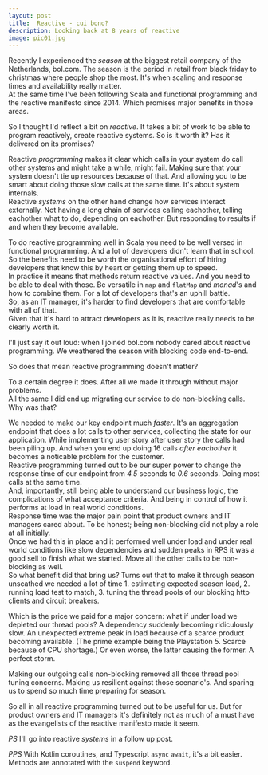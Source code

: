 ```yaml
---
layout: post
title:  Reactive - cui bono?
description: Looking back at 8 years of reactive
image: pic01.jpg
---
```


Recently I experienced the _season_ at the biggest retail company of the Netherlands, bol.com. The season is the period in retail from black friday to christmas where people shop the most. It's when scaling and response times and availability really matter.  
At the same time I've been following Scala and functional programming and the reactive manifesto since 2014. Which promises major benefits in those areas.  

So I thought I'd reflect a bit on _reactive_. It takes a bit of work to be able to program reactively, create reactive systems. So is it worth it? Has it delivered on its promises?  

Reactive _programming_ makes it clear which calls in your system do call other systems and might take a while, might fail. Making sure that your system doesn't tie up resources because of that. And allowing you to be smart about doing those slow calls at the same time. It's about system internals.  
Reactive _systems_ on the other hand change how services interact externally. Not having a long chain of services calling eachother, telling eachother what to do, depending on eachother. But responding to results if and when they become available.  

To do reactive programming well in Scala you need to be well versed in functional programming. And a lot of developers didn't learn that in school. So the benefits need to be worth the organisational effort of hiring developers that know this by heart or getting them up to speed.  
In practice it means that methods return reactive values. And you need to be able to deal with those. Be versatile in `map` and `flatMap` and _monad_'s and how to combine them. For a lot of developers that's an uphill battle.  
So, as an IT manager, it's harder to find developers that are comfortable with all of that.  
Given that it's hard to attract developers as it is, reactive really needs to be clearly worth it.   

I'll just say it out loud: when I joined bol.com nobody cared about reactive programming. We weathered the season with blocking code end-to-end.  

So does that mean reactive programming doesn't matter?  

To a certain degree it does. After all we made it through without major problems.  
All the same I did end up migrating our service to do non-blocking calls. Why was that?  

We needed to make our key endpoint much _faster_. It's an aggregation endpoint that does a lot calls to other services, collecting the state for our application. While implementing user story after user story the calls had been piling up. And when you end up doing 16 calls _after eachother_ it becomes a noticable problem for the customer.  
Reactive programming turned out to be our super power to change the response time of our endpoint from _4.5_ seconds to _0.6_ seconds. Doing most calls at the same time.  
And, importantly, still being able to understand our business logic, the complications of what acceptance criteria. And being in control of how it performs at load in real world conditions.  
Response time was the major pain point that product owners and IT managers cared about. To be honest; being non-blocking did not play a role at all initially.  
Once we had this in place and it performed well under load and under real world conditions like slow dependencies and sudden peaks in RPS it was a good sell to finish what we started. Move all the other calls to be non-blocking as well.  
So what benefit did that bring us? Turns out that to make it through season unscathed we needed a lot of time 1. estimating expected season load, 2. running load test to match, 3. tuning the thread pools of our blocking http clients and circuit breakers.  

Which is the price we paid for a major concern: what if under load we depleted our thread pools? A dependency suddenly becoming ridiculously slow. An unexpected extreme peak in load because of a scarce product becoming available. (The prime example being the Playstation 5. Scarce because of CPU shortage.) Or even worse, the latter causing the former. A perfect storm.   

Making our outgoing calls non-blocking removed all those thread pool tuning concerns. Making us resilient against those scenario's. And sparing us to spend so much time preparing for season.  

So all in all reactive programming turned out to be useful for us. But for product owners and IT managers it's definitely not as much of a must have as the evangelists of the reactive manifesto made it seem.  

_PS_ I'll go into reactive _systems_ in a follow up post.  

_PPS_ With Kotlin coroutines, and Typescript `async` `await`, it's a bit easier. Methods are annotated with the `suspend` keyword.  




